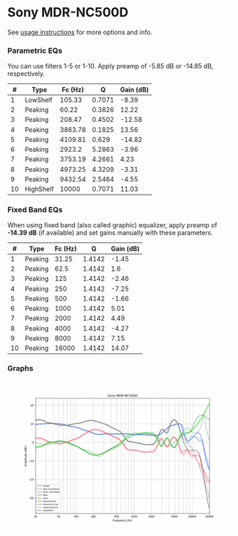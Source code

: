 # Sony MDR-NC500D
See [usage instructions](https://github.com/jaakkopasanen/AutoEq#usage) for more options and info.

### Parametric EQs
You can use filters 1-5 or 1-10. Apply preamp of -5.85 dB or -14.85 dB, respectively.

|   # | Type      |   Fc (Hz) |      Q |   Gain (dB) |
|-----|-----------|-----------|--------|-------------|
|   1 | LowShelf  |    105.33 | 0.7071 |       -8.39 |
|   2 | Peaking   |     60.22 | 0.3826 |       12.22 |
|   3 | Peaking   |    208.47 | 0.4502 |      -12.58 |
|   4 | Peaking   |   3863.78 | 0.1825 |       13.56 |
|   5 | Peaking   |   4109.81 | 0.629  |      -14.82 |
|   6 | Peaking   |   2923.2  | 5.2863 |       -3.96 |
|   7 | Peaking   |   3753.19 | 4.2661 |        4.23 |
|   8 | Peaking   |   4973.25 | 4.3209 |       -3.31 |
|   9 | Peaking   |   9432.54 | 2.5464 |       -4.55 |
|  10 | HighShelf |  10000    | 0.7071 |       11.03 |

### Fixed Band EQs
When using fixed band (also called graphic) equalizer, apply preamp of **-14.39 dB** (if available) and set gains manually with these parameters.

|   # | Type    |   Fc (Hz) |      Q |   Gain (dB) |
|-----|---------|-----------|--------|-------------|
|   1 | Peaking |     31.25 | 1.4142 |       -1.45 |
|   2 | Peaking |     62.5  | 1.4142 |        1.6  |
|   3 | Peaking |    125    | 1.4142 |       -2.46 |
|   4 | Peaking |    250    | 1.4142 |       -7.25 |
|   5 | Peaking |    500    | 1.4142 |       -1.66 |
|   6 | Peaking |   1000    | 1.4142 |        5.01 |
|   7 | Peaking |   2000    | 1.4142 |        4.49 |
|   8 | Peaking |   4000    | 1.4142 |       -4.27 |
|   9 | Peaking |   8000    | 1.4142 |        7.15 |
|  10 | Peaking |  16000    | 1.4142 |       14.07 |

### Graphs
![](./Sony%20MDR-NC500D.png)
